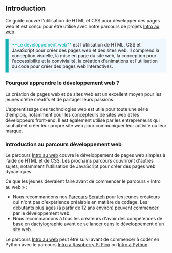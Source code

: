 ## Introduction

Ce guide couvre l'utilisation de HTML et CSS pour développer des pages web et est conçu pour être utilisé avec notre parcours de projets [Intro au web](https://projects.raspberrypi.org/fr-FR/pathways/web-intro).

<p style="border-left: solid; border-width:10px; border-color: #0faeb0; background-color: aliceblue; padding: 10px;">
<span style="color: #0faeb0">**Le développement web**</span> est l'utilisation de HTML, CSS et JavaScript pour créer des pages web et des sites web. Il comprend la conception visuelle, la mise en page du site web, la conception pour l'accessibilité et la convivialité, la création d'animations et l'utilisation du code pour créer des pages web interactives. 
</p>

### Pourquoi apprendre le développement web ?

La création de pages web et de sites web est un excellent moyen pour les jeunes d'être créatifs et de partager leurs passions.

L'apprentissage des technologies web est utile pour toute une série d'emplois, notamment pour les concepteurs de sites web et les développeurs front-end. Il est également utilisé par les entrepreneurs qui souhaitent créer leur propre site web pour communiquer leur activité ou leur marque.

### Introduction au parcours développement web

Le parcours [Intro au web](https://projects.raspberrypi.org/fr-FR/pathways/web-intro) couvre le développement de pages web simples à l'aide de HTML et de CSS. Les prochains parcours couvriront d'autres sujets, notamment l'utilisation de JavaScript pour créer des pages web dynamiques.

Ce que les jeunes devraient faire avant de commencer le parcours « Intro au web » :

- Nous recommandons nos [Parcours](https://projects.raspberrypi.org/fr-FR/paths) [Scratch](https://projects.raspberrypi.org/fr-FR/projects/getting-started-scratch) pour les jeunes créateurs qui n'ont pas d'expérience préalable en matière de codage. Les débutants plus âgés (à partir de 12 ans environ) peuvent commencer par le développement web.
- Nous recommandons à tous les créateurs d'avoir des compétences de base en dactylographie avant de se lancer dans le développement d'un site web.

Le parcours [Intro au web](https://projects.raspberrypi.org/fr-FR/pathways/web-intro) peut être suivi avant de commencer à coder en Python avec le parcours [Intro à Raspberry Pi Pico](https://projects.raspberrypi.org/fr-FR/pathways/pico-intro) ou [Intro à Python](https://projects.raspberrypi.org/fr-FR/pathways/python-intro).

